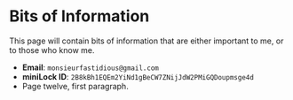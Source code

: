 Bits of Information
=======

This page will contain bits of information that are either important to me, or to those who know me.

* **Email**: `monsieurfastidious@gmail.com`
* **miniLock ID**: `2B8kBh1EQEm2YiNd1gBeCW7ZNijJdW2PMiGQDoupmsge4d`
* Page twelve, first paragraph.
